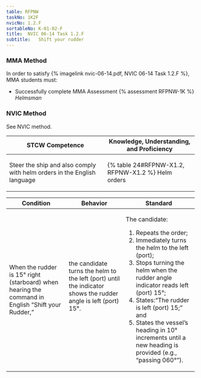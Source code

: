 ```yaml
---
table: RFPNW
taskNo: 1K2F
nvicNo: 1.2.F 
sortableNo: K-01-02-F
title:  NVIC 06-14 Task 1.2.F
subtitle:   Shift your rudder
---
```



### MMA Method

In order to satisfy  {% imagelink nvic-06-14.pdf, NVIC 06-14 Task 1.2.F %}, MMA students must:

* Successfully complete MMA Assessment {% assessment RFPNW-1K %} *Helmsman*


### NVIC Method

<a onclick="togglevisibility('nvic_methods')" >See NVIC method.</a>

<div id='nvic_methods' class='hide'>

<table>
<thead>
<tr>
<th class='forty'> STCW Competence </th>
<th class='sixty'> Knowledge, Understanding, and Proficiency </th>
</tr>
</thead>




<tbody>
<tr><td markdown='1'>

Steer the ship and also comply with helm orders in the English language

</td><td markdown='1'>

{% table 24#RFPNW-X1.2, RFPNW-X1.2 %} Helm orders

</td></tr>


</tbody>
</table>


<table>
<thead>
<tr><th class='twenty'>  Condition </th><th class='twenty'> Behavior </th><th  class='sixty'>Standard </th></tr>
</thead>
<tbody >



<tr><td markdown='1'>

When the rudder is 15° right (starboard) when hearing the command in English “Shift your Rudder,”

</td><td markdown='1'>

the candidate turns the helm to the left (port) until the indicator shows the rudder angle is left (port) 15°.

<br>

<div class="tooltip" markdown='1'>



</div>


</td><td markdown='1'>

The candidate:

1. Repeats the order;
2. Immediately turns the helm  to the left (port);
3. Stops turning the helm when the rudder angle indicator reads left (port) 15°;
4. States:“The rudder is left (port) 15;” and
5. States the vessel’s heading in 10° increments until a new heading is provided (e.g., “passing 060°”).

</td></tr>
</tbody>
</table>
</div>
